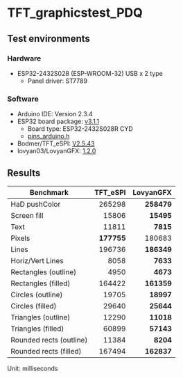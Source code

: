 # TFT_graphicstest_PDQ

## Test environments

### Hardware

- ESP32-2432S028 (ESP-WROOM-32) USB x 2 type
    - Panel driver: ST7789

### Software

- Arduino IDE: Version 2.3.4
- ESP32 board package: [v3.1.1][1]
    - Board type: ESP32-2432S028R CYD
    - [pins_arduino.h][2]
- Bodmer/TFT_eSPI: [V2.5.43][3]
- lovyan03/LovyanGFX: [1.2.0][4]

## Results

| Benchmark               |   TFT_eSPI |  LovyanGFX |
| ----------------------- | ----------:| ----------:|
| HaD pushColor           |   265298   | **258479** |
| Screen fill             |    15806   |  **15495** |
| Text                    |    11811   |   **7815** |
| Pixels                  | **177755** |   180683   |
| Lines                   |   196736   | **186349** |
| Horiz/Vert Lines        |     8058   |   **7633** |
| Rectangles (outline)    |     4950   |   **4673** |
| Rectangles (filled)     |   164422   | **161359** |
| Circles (outline)       |    19705   |  **18997** |
| Circles (filled)        |    29640   |  **25644** |
| Triangles (outline)     |    12290   |  **11018** |
| Triangles (filled)      |    60899   |  **57143** |
| Rounded rects (outline) |    11384   |   **8204** |
| Rounded rects (filled)  |   167494   | **162837** |

Unit: milliseconds

[1]: https://github.com/espressif/arduino-esp32/releases/tag/3.1.1 "Release Arduino Release v3.1.1 based on ESP-IDF v5.3.2 · espressif/arduino-esp32"
[2]: https://github.com/espressif/arduino-esp32/tree/master/variants/jczn_2432s028r "arduino-esp32/variants/jczn_2432s028r at master · espressif/arduino-esp32"
[3]: https://github.com/Bodmer/TFT_eSPI/releases/tag/V2.5.43 "Release Bug fixes · Bodmer/TFT_eSPI"
[4]: https://github.com/lovyan03/LovyanGFX/releases/tag/1.2.0 "Release 1.2.0 · lovyan03/LovyanGFX"
